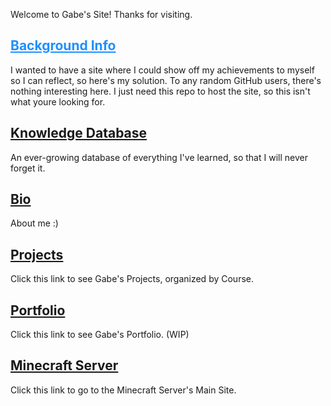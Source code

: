 Welcome to Gabe's Site!
Thanks for visiting.

## <span style="color:dodgerblue"><u>Background Info</u></span>
I wanted to have a site where I could show off my achievements to myself so I can reflect, so here's my solution. To any random GitHub users, there's nothing interesting here. I just need this repo to host the site, so this isn't what youre looking for.
## [Knowledge Database](/database)
An ever-growing database of everything I've learned, so that I will never forget it. 
## [Bio](bio)
About me :)

## [Projects](/Projects)
Click this link to see Gabe's Projects, organized by Course.

## [Portfolio](/Portfolio)
Click this link to see Gabe's Portfolio. (WIP)


## [Minecraft Server](/MinecraftServer)
Click this link to go to the Minecraft Server's Main Site.


